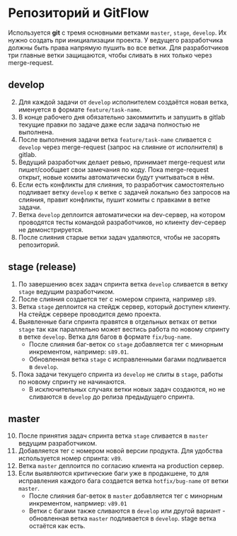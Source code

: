 # Репозиторий и GitFlow

Используется **git** c тремя основными ветками `master`, `stage`, `develop`. Их нужно создать при инициализации проекта.
У ведущего разработчика должны быть права напрямую пушить во все ветки. 
Для разработчиков три главные ветки защищаются, чтобы сливать в них только через merge-request.

## develop

2. Для каждой задачи от `develop` исполнителем создаётся новая ветка, именуется в формате `feature/task-name`.
3. В конце рабочего дня обязательно закоммитить и запушить в gitlab текущие правки по задаче даже если задача полностью не выполнена.
4. После выполнения задачи ветка `feature/task-name` сливается с `develop` через merge-request (запрос на слияние от исполнителя) в gitlab.
5. Ведущий разработчик делает ревью, принимает merge-request или пишет/сообщает свои замечания по коду. Пока merge-request открыт, новые комиты автоматически будут учитываться в нём.
6. Если есть конфликты для слияния, то разработчик самостоятельно подливает ветку `develop` к ветке с задачей локально без запросов на слияния, правит конфликты, пушит комиты с правками в ветке задачи.
7. Ветка `develop` деплоится автоматически на dev-сервер, на котором проводятся тесты командой разработчиков, но клиенту dev-сервер не демонстрируется.
8. После слияния старые ветки задач удаляются, чтобы не засорять репозиторий.

## stage (release)

1. По завершению всех задач спринта ветка `develop` сливается в ветку `stage` ведущим разработчиком. 
2. После слияния создается тег с номером спринта, например `s89`. 
3. Ветка `stage` деплоится на стейдж сервер, который доступен клиенту. На стейдж сервере проводится демо проекта.
4. Выявленные баги спринта правятся в отдельных ветках от ветки `stage` так как параллельно может вестись работа по новому спринту в ветке `develop`. Ветка для багов в формате `fix/bug-name`. 
    - После слияния баг-веток со `stage` добавляется тег с минорным инкрементом, например: `s89.01`.
    - Обновленная ветка `stage` с исправленными багами подливается в `develop`.
5. Пока задачи текущего спринта из `develop` не слиты в `stage`, работы по новому спринту не начинаются. 
    - В исключительных случаях ветки новых задач создаются, но не сливаются в `develop` до релиза предыдущего спринта.

## master

10. После принятия задач спринта ветка `stage` сливается в `master` ведущим разработчиком. 
11. Добавляется тег с номером новой версии продукта. Для удобства используется номер спринта: `v89`.
12. Ветка `master` деплоится по согласию клиента на production сервер.
13. Если выявляются критические баги уже в продакшене, то для исправления каждого бага создается ветка `hotfix/bug-name` от ветки `master`.
    - После слияния баг-веток в `master` добавляется тег с минорным инкрементом, напрмиер: `v89.01` 
    - Ветки с багами также сливаются в `develop` или другой вариант - обновленная ветка `master` подливается в `develop`. stage ветка остаётся как есть.


